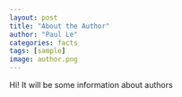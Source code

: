 ```yaml
---
layout: post
title: "About the Author"
author: "Paul Le"
categories: facts
tags: [sample]
image: author.png
---
```

Hi! 
It will be some information about authors

